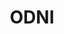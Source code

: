 ---
# This topic lives at
# https://digital.gov/topics/odni

# Topic Title
title: "ODNI"

# description — keep it short and clear
summary: ""

# Weight
weight: 1

# For more information on managing topics,
# see https://github.com/GSA/digitalgov.gov/wiki/topics
---